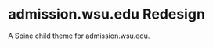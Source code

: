 admission.wsu.edu Redesign
===============================

A Spine child theme for admission.wsu.edu.
